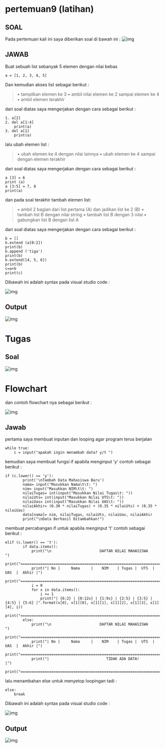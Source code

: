 # pertemuan9 (latihan)

## SOAL

Pada pertemuan kali ini saya diberikan soal di bawah ini :
![img](gambar/sssoal1.PNG)

## JAWAB

Buat sebuah list sebanyak 5 elemen dengan nilai bebas

    a = [1, 2, 3, 4, 5] 

Dan kemudian akses list sebagai berikut :

>• tampilkan elemen ke 3
>• ambil nilai elemen ke 2 sampai elemen ke 4
>• ambil elemen terakhir

dari soal diatas saya mengerjakan dengan cara sebagai berikut :

    1. a[2]
    2. del a[1:4]
        print(a)
    3. del a[1] 
        print(a)

lalu ubah elemen list :

>• ubah elemen ke 4 dengan nilai lainnya
>• ubah elemen ke 4 sampai dengan elemen terakhir

dari soal diatas saya mengerjakan dengan cara sebagai berikut :

    a [3] = 6
    print (a)
    a [3:5] = 7, 8
    print(a)

dan pada soal terakhir tambah elemen list:
>• ambil 2 bagian dari list pertama (A) dan jadikan list ke 2 (B)
>• tambah list B dengan nilai string
>• tambah list B dengan 3 nilai
>• gabungkan list B dengan list A

dari soal diatas saya mengerjakan dengan cara sebagai berikut : 

    b = []
    b.extend (a[0:2])
    print(b)
    b.append ('tiga')
    print(b)
    b.extend([4, 5, 6])
    print(b)
    c=a+b
    print(c)

Dibawah ini adalah syntax pada visual studio code :

![img](gambar/screenshot1.PNG)


## Output

![img](gambar/ssoutput1.PNG)

# Tugas

## Soal

![img](gambar/sssoal2.PNG)

# Flowchart

dan contoh flowchart nya sebagai berikut :

![img](flowchart.PNG)

## Jawab

pertama saya membuat inputan dan looping agar program terus berjalan

    while true:
        c = input("apakah ingin menambah data? y/t ")

kemudian saya membuat fungsi if apabila menginput 'y' contoh sebagai berikut :


    if (c.lower() == 'y'):                                               
            print('\nTambah Data Mahasiswa Baru')
            nama= input("Masukkan Nama\t\t: ")                                        
            nim= input("Masukkan NIM\t\t: ")                                         
            nilaiTugas= int(input("Masukkan Nilai Tugas\t: "))                              
            nilaiUts= int(input("Masukkan Nilai UTS\t: "))                                   
            nilaiUas= int(input("Masukkan Nilai UAS\t: "))                                    
            nilaiAkhir= (0.30 * nilaiTugas) + (0.35 * nilaiUts) + (0.35 * nilaiUas)              
            data[nama]= nim, nilaiTugas, nilaiUts, nilaiUas, nilaiAkhir                         
            print("\nData Berhasil Ditambahkan!")

membuat percabangan if untuk apabila menginput 't' contoh sebagai berikut : 

    elif (c.lower() == 't'):                                                                    
            if data.items():                                                                     
                print("\n                      DAFTAR NILAI MAHASISWA                    ")
                print("==================================================================")
                print("| No |     Nama     |    NIM    | Tugas |  UTS  |  UAS  |  Akhir |")
                print("==================================================================")
                i = 0
                for x in data.items():
                    i += 1
                    print("| {6:2} | {0:12s} | {1:9s} | {2:5} | {3:5} | {4:5} | {5:6} |".format(x[0], x[1][0], x[1][1], x[1][2], x[1][3], x[1][4], i))  
                print("==================================================================")
            else:
                print("\n                      DAFTAR NILAI MAHASISWA                    ")
                print("==================================================================")
                print("| No |     Nama     |    NIM    | Tugas |  UTS  |  UAS  |  Akhir |")
                print("==================================================================")
                print("|                          TIDAK ADA DATA!                       |")
                print("==================================================================")

lalu menambahan else untuk menyetop loopingan tadi  :

    else:
        break

Dibawah ini adalah syntax pada visual studio code :

![img](gambar/screenshot2.PNG)

## Output

![img](gambar/ssoutput2.PNG)






